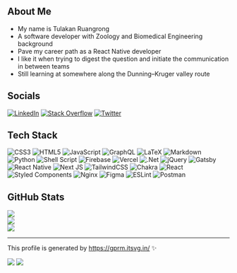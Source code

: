 ## About Me

- My name is Tulakan Ruangrong
- A software developer with Zoology and Biomedical Engineering background
- Pave my career path as a React Native developer
- I like it when trying to digest the question and initiate the communication in between teams
- Still learning at somewhere along the Dunning–Kruger valley route

## Socials

[![LinkedIn](https://img.shields.io/badge/LinkedIn-%230077B5.svg?logo=linkedin&logoColor=white)](https://linkedin.com/in/tulakan-ruangrong-9b39377b) [![Stack Overflow](https://img.shields.io/badge/-Stackoverflow-FE7A16?logo=stack-overflow&logoColor=white)](https://stackoverflow.com/users/4010864) [![Twitter](https://img.shields.io/badge/Twitter-%231DA1F2.svg?logo=Twitter&logoColor=white)](https://twitter.com/tulakann) 

## Tech Stack

![CSS3](https://img.shields.io/badge/css3-%231572B6.svg?style=flat&logo=css3&logoColor=white) ![HTML5](https://img.shields.io/badge/html5-%23E34F26.svg?style=flat&logo=html5&logoColor=white) ![JavaScript](https://img.shields.io/badge/javascript-%23323330.svg?style=flat&logo=javascript&logoColor=%23F7DF1E) ![GraphQL](https://img.shields.io/badge/-GraphQL-E10098?style=flat&logo=graphql&logoColor=white) ![LaTeX](https://img.shields.io/badge/latex-%23008080.svg?style=flat&logo=latex&logoColor=white) ![Markdown](https://img.shields.io/badge/markdown-%23000000.svg?style=flat&logo=markdown&logoColor=white) ![Python](https://img.shields.io/badge/python-3670A0?style=flat&logo=python&logoColor=ffdd54) ![Shell Script](https://img.shields.io/badge/shell_script-%23121011.svg?style=flat&logo=gnu-bash&logoColor=white) ![Firebase](https://img.shields.io/badge/firebase-%23039BE5.svg?style=flat&logo=firebase) ![Vercel](https://img.shields.io/badge/vercel-%23000000.svg?style=flat&logo=vercel&logoColor=white) ![.Net](https://img.shields.io/badge/.NET-5C2D91?style=flat&logo=.net&logoColor=white) ![jQuery](https://img.shields.io/badge/jquery-%230769AD.svg?style=flat&logo=jquery&logoColor=white) ![Gatsby](https://img.shields.io/badge/Gatsby-%23663399.svg?style=flat&logo=gatsby&logoColor=white) ![React Native](https://img.shields.io/badge/react_native-%2320232a.svg?style=flat&logo=react&logoColor=%2361DAFB) ![Next JS](https://img.shields.io/badge/Next-black?style=flat&logo=next.js&logoColor=white) ![TailwindCSS](https://img.shields.io/badge/tailwindcss-%2338B2AC.svg?style=flat&logo=tailwind-css&logoColor=white) ![Chakra](https://img.shields.io/badge/chakra-%234ED1C5.svg?style=flat&logo=chakraui&logoColor=white) ![React](https://img.shields.io/badge/react-%2320232a.svg?style=flat&logo=react&logoColor=%2361DAFB) ![Styled Components](https://img.shields.io/badge/styled--components-DB7093?style=flat&logo=styled-components&logoColor=white) ![Nginx](https://img.shields.io/badge/nginx-%23009639.svg?style=flat&logo=nginx&logoColor=white) 	![Figma](https://img.shields.io/badge/figma-%23F24E1E.svg?style=flat&logo=figma&logoColor=white) ![ESLint](https://img.shields.io/badge/ESLint-4B3263?style=flat&logo=eslint&logoColor=white) ![Postman](https://img.shields.io/badge/Postman-FF6C37?style=flat&logo=postman&logoColor=white)

## GitHub Stats

![](https://github-readme-stats.vercel.app/api?username=bluenex&theme=nord&hide_border=false&include_all_commits=false&count_private=true)<br/>
![](https://github-readme-streak-stats.herokuapp.com/?user=bluenex&theme=nord&hide_border=false)<br/>
![](https://github-readme-stats.vercel.app/api/top-langs/?username=bluenex&theme=nord&hide_border=false&include_all_commits=false&count_private=true&layout=compact)

----

This profile is generated by https://gprm.itsvg.in/ ✨

![](https://komarev.com/ghpvc/?username=bluenex&label=Visitors+Count&color=brightgreen)
[![](https://visitcount.itsvg.in/api?id=bluenex&icon=5&color=1)](https://visitcount.itsvg.in)

